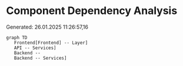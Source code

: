 # Component Dependency Analysis 
Generated: 26.01.2025 11:26:57,16 
 
```mermaid 
graph TD 
   Frontend[Frontend] -- Layer] 
   API -- Services] 
   Backend --
   Backend -- Services] 
``` 
